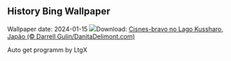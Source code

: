 ## History Bing Wallpaper
Wallpaper date: 2024-01-15
![](https://www.bing.com/th?id=OHR.HokkaidoSwans_PT-BR9743619852_UHD.jpg&w=1000)Download: [Cisnes-bravo no Lago Kussharo, Japão (© Darrell Gulin/DanitaDelimont.com)](https://www.bing.com/th?id=OHR.HokkaidoSwans_PT-BR9743619852_UHD.jpg)

Auto get programm by LtgX
